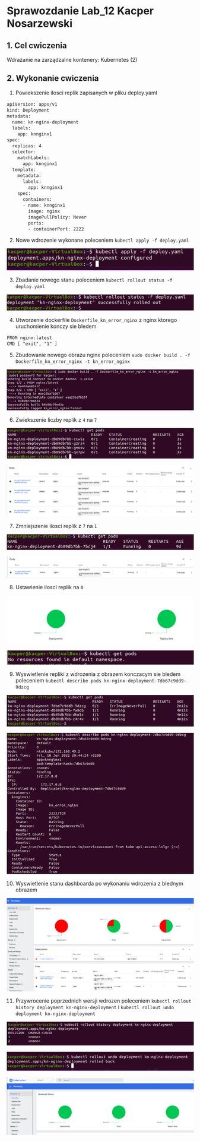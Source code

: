 # Sprawozdanie Lab_12 Kacper Nosarzewski
## 1. Cel cwiczenia

Wdrażanie na zarządzalne kontenery: Kubernetes (2)
## 2. Wykonanie cwiczenia

1. Powiekszenie ilosci replik zapisanych w pliku deploy.yaml
```
apiVersion: apps/v1
kind: Deployment
metadata:
  name: kn-nginx-deployment
  labels:
    app: knnginx1
spec:
  replicas: 4
  selector:
    matchLabels:
      app: knnginx1
  template:
    metadata:
      labels:
        app: knnginx1
    spec:
      containers:
      - name: knnginx1
        image: nginx
        imagePullPolicy: Never
        ports:
        - containerPort: 2222
```
2. Nowe wdrozenie wykonane poleceniem  `kubectl apply -f deploy.yaml` 

![img](apply.PNG)

3. Zbadanie nowego stanu poleceniem `kubectl rollout status -f deploy.yaml`

![img](rollout.PNG)


4. Utworzenie dockerfile `Dockerfile_kn_error_nginx` z nginx ktorego uruchomienie konczy sie bledem
```
FROM nginx:latest
CMD [ "exit", "1" ]
```
5. Zbudowanie nowego obrazu nginx poleceniem `sudo docker build . -f Dockerfile_kn_error_nginx -t kn_error_nginx`

![img](sudo_docker_build.PNG)

6. Zwiekszenie liczby replik z `4` na `7`

![img](pods_4_t.PNG)

![img](pods_4.PNG)

7. Zmniejszenie ilosci replik z `7` na `1` 

![img](pods_1_t.PNG)

![img](pods_1.PNG)

8. Ustawienie ilosci replik na `0`

![img](pods_0.PNG)

![img](pods_0_t.PNG)

9. Wyswietlenie repliki z wdrozenia z obrazem konczacym sie bledem poleceniem `kubectl describe pods kn-nginx-deployment-7db67c9dd9-9dzcg
`

![img](error_pods.PNG)

![img](error_pods1.PNG)

10. Wyswietlenie stanu dashboarda po wykonaniu wdrozenia z blednym obrazem

![img](error_nginx_dash.PNG)

11. Przywrocenie poprzednich wersji wdrozen poleceniem `kubectl rollout history deployment kn-nginx-deployment` i `kubectl rollout undo deployment kn-nginx-deployment`

![img](history.PNG)

![img](undo.PNG)

![img](undo_2.PNG)



